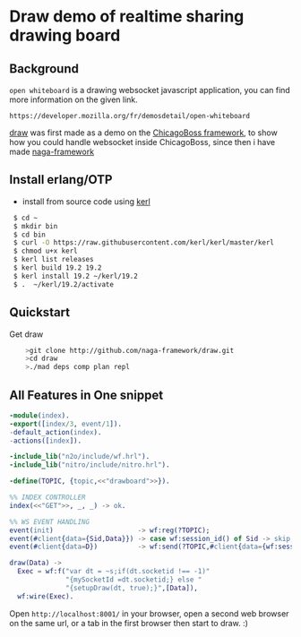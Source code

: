 Draw demo of realtime sharing drawing board
===========================================

Background
----------

`open whiteboard` is a drawing websocket javascript application,
you can find more information on the given link. 

    https://developer.mozilla.org/fr/demosdetail/open-whiteboard

[draw](http://github.com/mihawk/draw) was first made as a demo on the [ChicagoBoss framework](http://chicagoboss.org), to show how you could
handle websocket inside ChicagoBoss, since then i have made [naga-framework](http://github.com/naga-framework/naga)

Install erlang/OTP
------------------

- install from source code using [kerl](https://github.com/kerl/kerl)
	
```bash
 $ cd ~
 $ mkdir bin
 $ cd bin
 $ curl -O https://raw.githubusercontent.com/kerl/kerl/master/kerl
 $ chmod u+x kerl
 $ kerl list releases
 $ kerl build 19.2 19.2
 $ kerl install 19.2 ~/kerl/19.2
 $ .  ~/kerl/19.2/activate
```
    
Quickstart
----------

Get draw

```sh
    >git clone http://github.com/naga-framework/draw.git
    >cd draw
    >./mad deps comp plan repl
```
    
All Features in One snippet
---------------------------

```erlang
-module(index).
-export([index/3, event/1]).
-default_action(index).
-actions([index]).

-include_lib("n2o/include/wf.hrl").
-include_lib("nitro/include/nitro.hrl").

-define(TOPIC, {topic,<<"drawboard">>}).

%% INDEX CONTROLLER
index(<<"GET">>, _, _) -> ok.

%% WS EVENT HANDLING
event(init)                     -> wf:reg(?TOPIC);
event(#client{data={Sid,Data}}) -> case wf:session_id() of Sid -> skip; _-> draw(Data) end;
event(#client{data=D})          -> wf:send(?TOPIC,#client{data={wf:session_id(),D}}).

draw(Data) -> 
  Exec = wf:f("var dt = ~s;if(dt.socketid !== -1)"
              "{mySocketId =dt.socketid;} else "
              "{setupDraw(dt, true);}",[Data]),
  wf:wire(Exec).
```

Open `http://localhost:8001/` in your browser,
open a second web browser on the same url, or a tab
in the first browser then start to draw. :)
